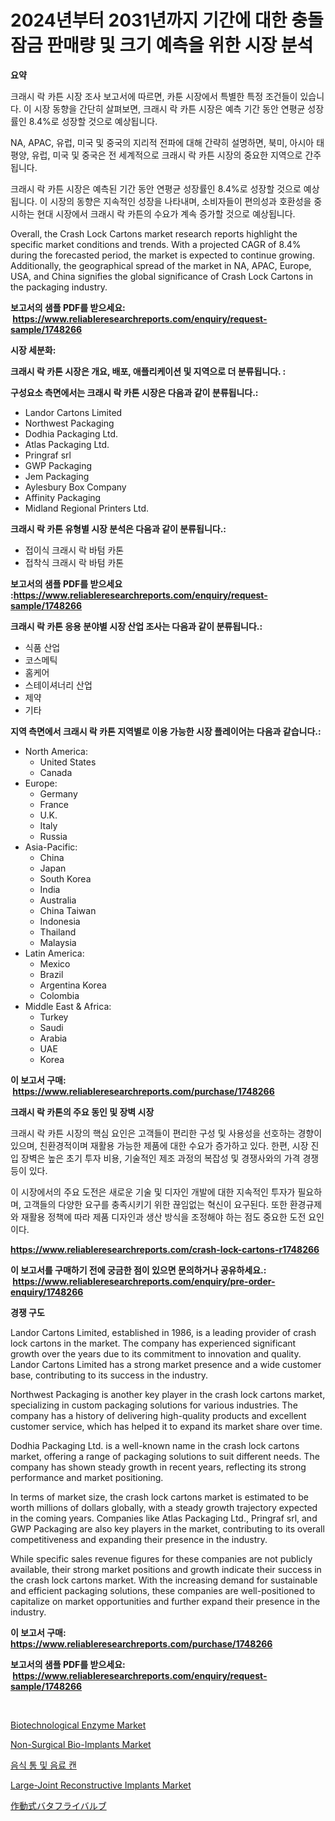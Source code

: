 <p><h1>2024년부터 2031년까지 기간에 대한 충돌 잠금 판매량 및 크기 예측을 위한 시장 분석</h1></p><p><strong>요약</strong></p>
<p><p>크래시 락 카튼 시장 조사 보고서에 따르면, 카툰 시장에서 특별한 특정 조건들이 있습니다. 이 시장 동향을 간단히 살펴보면, 크래시 락 카튼 시장은 예측 기간 동안 연평균 성장률인 8.4%로 성장할 것으로 예상됩니다.</p><p>NA, APAC, 유럽, 미국 및 중국의 지리적 전파에 대해 간략히 설명하면, 북미, 아시아 태평양, 유럽, 미국 및 중국은 전 세계적으로 크래시 락 카튼 시장의 중요한 지역으로 간주됩니다.</p><p>크래시 락 카튼 시장은 예측된 기간 동안 연평균 성장률인 8.4%로 성장할 것으로 예상됩니다. 이 시장의 동향은 지속적인 성장을 나타내며, 소비자들이 편의성과 호환성을 중시하는 현대 시장에서 크래시 락 카튼의 수요가 계속 증가할 것으로 예상됩니다.</p><p>Overall, the Crash Lock Cartons market research reports highlight the specific market conditions and trends. With a projected CAGR of 8.4% during the forecasted period, the market is expected to continue growing. Additionally, the geographical spread of the market in NA, APAC, Europe, USA, and China signifies the global significance of Crash Lock Cartons in the packaging industry.</p></p>
<p><strong>보고서의 샘플 PDF를 받으세요: &nbsp;<a href="https://www.reliableresearchreports.com/enquiry/request-sample/1748266">https://www.reliableresearchreports.com/enquiry/request-sample/1748266</a></strong></p>
<p><strong>시장 세분화:</strong></p>
<p><strong> 크래시 락 카톤 시장은 개요, 배포, 애플리케이션 및 지역으로 더 분류됩니다. :</strong></p>
<p><strong>구성요소 측면에서는 크래시 락 카톤 시장은 다음과 같이 분류됩니다.:</strong></p>
<p><ul><li>Landor Cartons Limited</li><li>Northwest Packaging</li><li>Dodhia Packaging Ltd.</li><li>Atlas Packaging Ltd.</li><li>Pringraf srl</li><li>GWP Packaging</li><li>Jem Packaging</li><li>Aylesbury Box Company</li><li>Affinity Packaging</li><li>Midland Regional Printers Ltd.</li></ul></p>
<p><strong> 크래시 락 카톤 유형별 시장 분석은 다음과 같이 분류됩니다.:</strong></p>
<p><ul><li>접이식 크래시 락 바텀 카톤</li><li>접착식 크래시 락 바텀 카톤</li></ul></p>
<p><strong>보고서의 샘플 PDF를 받으세요 :<a href="https://www.reliableresearchreports.com/enquiry/request-sample/1748266">https://www.reliableresearchreports.com/enquiry/request-sample/1748266</a></strong></p>
<p><strong> 크래시 락 카톤 응용 분야별 시장 산업 조사는 다음과 같이 분류됩니다.:</strong></p>
<p><ul><li>식품 산업</li><li>코스메틱</li><li>홈케어</li><li>스테이셔너리 산업</li><li>제약</li><li>기타</li></ul></p>
<p><strong>지역 측면에서 크래시 락 카톤 지역별로 이용 가능한 시장 플레이어는 다음과 같습니다.:</strong></p>
<p><ul>
    <li>
        North America:
        <ul>
            <li>United States</li>
            <li>Canada</li>
        </ul>
    </li>
    <li>
        Europe:
        <ul>
            <li>Germany</li>
            <li>France</li>
            <li>U.K.</li>
            <li>Italy</li>
            <li>Russia</li>
        </ul>
    </li>
    <li>
        Asia-Pacific:
        <ul>
            <li>China</li>
            <li>Japan</li>
            <li>South Korea</li>
            <li>India</li>
            <li>Australia</li>
            <li>China Taiwan</li>
            <li>Indonesia</li>
            <li>Thailand</li>
            <li>Malaysia</li>
        </ul>
    </li>
    <li>
        Latin America:
        <ul>
            <li>Mexico</li>
            <li>Brazil</li>
            <li>Argentina Korea</li>
            <li>Colombia</li>
        </ul>
    </li>
    <li>
        Middle East & Africa:
        <ul>
            <li>Turkey</li>
            <li>Saudi</li>
            <li>Arabia</li>
            <li>UAE</li>
            <li>Korea</li>
        </ul>
    </li>
    </ul></p>
<p><strong>이 보고서 구매: &nbsp;<a href="https://www.reliableresearchreports.com/purchase/1748266">https://www.reliableresearchreports.com/purchase/1748266</a></strong></p>
<p><strong>크래시 락 카톤의 주요 동인 및 장벽 시장</strong></p>
<p><p>크래시 락 카튼 시장의 핵심 요인은 고객들이 편리한 구성 및 사용성을 선호하는 경향이 있으며, 친환경적이며 재활용 가능한 제품에 대한 수요가 증가하고 있다. 한편, 시장 진입 장벽은 높은 초기 투자 비용, 기술적인 제조 과정의 복잡성 및 경쟁사와의 가격 경쟁 등이 있다.</p><p>이 시장에서의 주요 도전은 새로운 기술 및 디자인 개발에 대한 지속적인 투자가 필요하며, 고객들의 다양한 요구를 충족시키기 위한 끊임없는 혁신이 요구된다. 또한 환경규제와 재활용 정책에 따라 제품 디자인과 생산 방식을 조정해야 하는 점도 중요한 도전 요인이다.</p></p>
<p><strong><a href="https://www.reliableresearchreports.com/crash-lock-cartons-r1748266">https://www.reliableresearchreports.com/crash-lock-cartons-r1748266</a></strong></p>
<p><strong>이 보고서를 구매하기 전에 궁금한 점이 있으면 문의하거나 공유하세요.: &nbsp;<a href="https://www.reliableresearchreports.com/enquiry/pre-order-enquiry/1748266">https://www.reliableresearchreports.com/enquiry/pre-order-enquiry/1748266</a></strong></p>
<p><strong>경쟁 구도</strong></p>
<p><p>Landor Cartons Limited, established in 1986, is a leading provider of crash lock cartons in the market. The company has experienced significant growth over the years due to its commitment to innovation and quality. Landor Cartons Limited has a strong market presence and a wide customer base, contributing to its success in the industry.</p><p>Northwest Packaging is another key player in the crash lock cartons market, specializing in custom packaging solutions for various industries. The company has a history of delivering high-quality products and excellent customer service, which has helped it to expand its market share over time.</p><p>Dodhia Packaging Ltd. is a well-known name in the crash lock cartons market, offering a range of packaging solutions to suit different needs. The company has shown steady growth in recent years, reflecting its strong performance and market positioning.</p><p>In terms of market size, the crash lock cartons market is estimated to be worth millions of dollars globally, with a steady growth trajectory expected in the coming years. Companies like Atlas Packaging Ltd., Pringraf srl, and GWP Packaging are also key players in the market, contributing to its overall competitiveness and expanding their presence in the industry.</p><p>While specific sales revenue figures for these companies are not publicly available, their strong market positions and growth indicate their success in the crash lock cartons market. With the increasing demand for sustainable and efficient packaging solutions, these companies are well-positioned to capitalize on market opportunities and further expand their presence in the industry.</p></p>
<p><strong>이 보고서 구매: &nbsp; <a href="https://www.reliableresearchreports.com/purchase/1748266">https://www.reliableresearchreports.com/purchase/1748266</a></strong></p>
<p><strong>보고서의 샘플 PDF를 받으세요: &nbsp;<a href="https://www.reliableresearchreports.com/enquiry/request-sample/1748266">https://www.reliableresearchreports.com/enquiry/request-sample/1748266</a></strong><strong></strong></p>
<p>&nbsp;</p>
<p><p><a href="https://issuu.com/reportprime-2/docs/biotechnological-enzyme-market-size-2030.pptx">Biotechnological Enzyme Market</a></p><p><a href="https://github.com/julyju69/Market-Research-Report-List-3/blob/main/non-surgical-bio-implants-market.md">Non-Surgical Bio-Implants Market</a></p><p><a href="https://github.com/chupp85/Market-Research-Report-List-1/blob/main/553986046375.md">음식 통 및 음료 캔</a></p><p><a href="https://github.com/nathandecarvalho/Market-Research-Report-List-3/blob/main/large-joint-reconstructive-implants-market.md">Large-Joint Reconstructive Implants Market</a></p><p><a href="https://github.com/Fatimaklein1/Market-Research-Report-List-1/blob/main/291409251559.md">作動式バタフライバルブ</a></p></p>